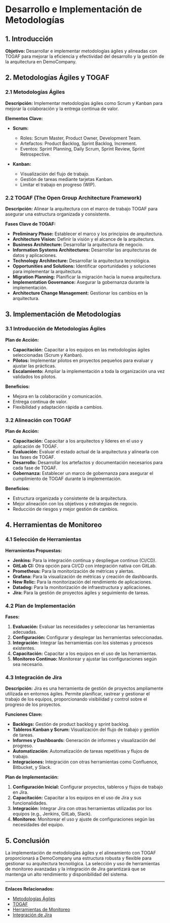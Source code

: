 # Desarrollo e Implementación de Metodologías

## 1. Introducción

**Objetivo:** Desarrollar e implementar metodologías ágiles y alineadas con TOGAF para mejorar la eficiencia y efectividad del desarrollo y la gestión de la arquitectura en DemoCompany.

## 2. Metodologías Ágiles y TOGAF

### 2.1 Metodologías Ágiles

**Descripción:** Implementar metodologías ágiles como Scrum y Kanban para mejorar la colaboración y la entrega continua de valor.

**Elementos Clave:**
- **Scrum:**
  - Roles: Scrum Master, Product Owner, Development Team.
  - Artefactos: Product Backlog, Sprint Backlog, Increment.
  - Eventos: Sprint Planning, Daily Scrum, Sprint Review, Sprint Retrospective.

- **Kanban:**
  - Visualización del flujo de trabajo.
  - Gestión de tareas mediante tarjetas Kanban.
  - Limitar el trabajo en progreso (WIP).

### 2.2 TOGAF (The Open Group Architecture Framework)

**Descripción:** Alinear la arquitectura con el marco de trabajo TOGAF para asegurar una estructura organizada y consistente.

**Fases Clave de TOGAF:**
- **Preliminary Phase:** Establecer el marco y los principios de arquitectura.
- **Architecture Vision:** Definir la visión y el alcance de la arquitectura.
- **Business Architecture:** Desarrollar la arquitectura de negocio.
- **Information Systems Architectures:** Desarrollar las arquitecturas de datos y aplicaciones.
- **Technology Architecture:** Desarrollar la arquitectura tecnológica.
- **Opportunities and Solutions:** Identificar oportunidades y soluciones para implementar la arquitectura.
- **Migration Planning:** Planificar la migración hacia la nueva arquitectura.
- **Implementation Governance:** Asegurar la gobernanza durante la implementación.
- **Architecture Change Management:** Gestionar los cambios en la arquitectura.

## 3. Implementación de Metodologías

### 3.1 Introducción de Metodologías Ágiles

**Plan de Acción:**
- **Capacitación:** Capacitar a los equipos en las metodologías ágiles seleccionadas (Scrum y Kanban).
- **Pilotos:** Implementar pilotos en proyectos pequeños para evaluar y ajustar las prácticas.
- **Escalamiento:** Ampliar la implementación a toda la organización una vez validados los pilotos.

**Beneficios:**
- Mejora en la colaboración y comunicación.
- Entrega continua de valor.
- Flexibilidad y adaptación rápida a cambios.

### 3.2 Alineación con TOGAF

**Plan de Acción:**
- **Capacitación:** Capacitar a los arquitectos y líderes en el uso y aplicación de TOGAF.
- **Evaluación:** Evaluar el estado actual de la arquitectura y alinearla con las fases de TOGAF.
- **Desarrollo:** Desarrollar los artefactos y documentación necesarios para cada fase de TOGAF.
- **Gobernanza:** Establecer un marco de gobernanza para asegurar el cumplimiento de TOGAF durante la implementación.

**Beneficios:**
- Estructura organizada y consistente de la arquitectura.
- Mejor alineación con los objetivos y estrategias de negocio.
- Reducción de riesgos y mejor gestión de cambios.

## 4. Herramientas de Monitoreo

### 4.1 Selección de Herramientas

**Herramientas Propuestas:**
- **Jenkins:** Para la integración continua y despliegue continuo (CI/CD).
- **GitLab CI:** Otra opción para CI/CD con integración nativa con GitLab.
- **Prometheus:** Para la monitorización de métricas y alertas.
- **Grafana:** Para la visualización de métricas y creación de dashboards.
- **New Relic:** Para la monitorización del rendimiento de aplicaciones.
- **Datadog:** Para la monitorización de infraestructura y aplicaciones.
- **Jira:** Para la gestión de proyectos ágiles y seguimiento de tareas.

### 4.2 Plan de Implementación

**Fases:**
1. **Evaluación:** Evaluar las necesidades y seleccionar las herramientas adecuadas.
2. **Configuración:** Configurar y desplegar las herramientas seleccionadas.
3. **Integración:** Integrar las herramientas con los sistemas y procesos existentes.
4. **Capacitación:** Capacitar a los equipos en el uso de las herramientas.
5. **Monitoreo Continuo:** Monitorear y ajustar las configuraciones según sea necesario.

### 4.3 Integración de Jira

**Descripción:**
Jira es una herramienta de gestión de proyectos ampliamente utilizada en entornos ágiles. Permite planificar, rastrear y gestionar el trabajo de los equipos, proporcionando visibilidad y control sobre el progreso de los proyectos.

**Funciones Clave:**
- **Backlogs:** Gestión de product backlog y sprint backlog.
- **Tableros Kanban y Scrum:** Visualización del flujo de trabajo y gestión de tareas.
- **Informes y Dashboards:** Generación de informes y visualización del progreso.
- **Automatización:** Automatización de tareas repetitivas y flujos de trabajo.
- **Integraciones:** Integración con otras herramientas como Confluence, Bitbucket, y Slack.

**Plan de Implementación:**
1. **Configuración Inicial:** Configurar proyectos, tableros y flujos de trabajo en Jira.
2. **Capacitación:** Capacitar a los equipos en el uso de Jira y sus funcionalidades.
3. **Integración:** Integrar Jira con otras herramientas utilizadas por los equipos (e.g., Jenkins, GitLab, Slack).
4. **Monitoreo:** Monitorear el uso y ajuste de configuraciones según las necesidades del equipo.

## 5. Conclusión

La implementación de metodologías ágiles y el alineamiento con TOGAF proporcionará a DemoCompany una estructura robusta y flexible para gestionar su arquitectura tecnológica. La selección y uso de herramientas de monitoreo avanzadas y la integración de Jira garantizará que se mantenga un alto rendimiento y disponibilidad del sistema.

---

**Enlaces Relacionados:**
- [Metodologías Ágiles](docs/Metodologias_Agiles.md)
- [TOGAF](docs/TOGAF.md)
- [Herramientas de Monitoreo](docs/Herramientas_de_Monitoreo.md)
- [Integración de Jira](docs/Integracion_de_Jira.md)
